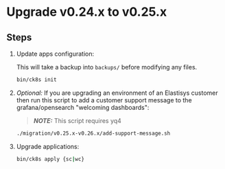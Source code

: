 # Upgrade v0.24.x to v0.25.x

## Steps

1. Update apps configuration:

    This will take a backup into `backups/` before modifying any files.

    ```bash
    bin/ck8s init
    ```

1. *Optional:* If you are upgrading an environment of an Elastisys customer then run this script to add a customer support message to the grafana/opensearch "welcoming dashboards":

    > **_NOTE:_** This script requires yq4
    ```bash
    ./migration/v0.25.x-v0.26.x/add-support-message.sh
    ```

1. Upgrade applications:

    ```bash
    bin/ck8s apply {sc|wc}
    ```
